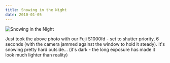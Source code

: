 ```yaml
---
title: Snowing in the Night
date: 2010-01-05
---
```


![Snowing in the Night](https://source.unsplash.com/gp8BLyaTaA0/1600x900)

Just took the above photo with our Fuji S1000fd - set to shutter priority, 6 seconds (with the camera jammed against the window to hold it steady). It's snowing pretty hard outside... (it's dark - the long exposure has made it look much lighter than reality)
